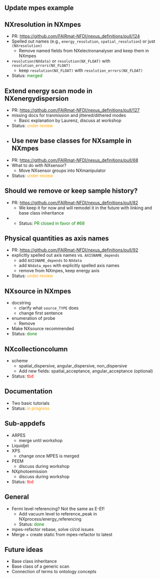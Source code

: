 ## Update mpes example
## NXresolution in NXmpes
- PR: https://github.com/FAIRmat-NFDI/nexus_definitions/pull/124
- Spelled out names (e.g., `energy_resolution`, `spatial_resolution`) or just `(NXresolution)`
    - Remove named fields from NXelectronanalyser and keep them in NXmpes
- `resolution(NXdata)` or `resolution(NX_FLOAT)` with `resolution_errors(NX_FLOAT)`
    - keep `resolution(NX_FLOAT)` with `resolution_errors(NX_FLOAT)`
- Status: <span style="color:green">merged</span>
## Extend energy scan mode in NXenergydispersion
- PR: https://github.com/FAIRmat-NFDI/nexus_definitions/pull/127
- missing docs for tranmission and jittered/dithered modes
    - Basic explanation by Laurenz, discuss at workshop
- Status: <span style="color:orange">under review</span>
- ## Use new base classes for NXsample in NXmpes
- PR: https://github.com/FAIRmat-NFDI/nexus_definitions/pull/68
- What to do with NXsensor?
    - Move NXsensor groups into NXmanipulator
- Status: <span style="color:orange">under review</span>
## Should we remove or keep sample history?
- PR: https://github.com/FAIRmat-NFDI/nexus_definitions/pull/82
    - We keep it for now and will remodel it in the future with linking and base class inheritance
- - Status: <span style="color:green">PR closed in favor of #68</span>
## Physical quantities as axis names
- PR: https://github.com/FAIRmat-NFDI/nexus_definitions/pull/92
- explicitly spelled out axis names vs. `AXISNAME_depends`
    - add `AXISNAME_depends` to `NXdata`
    - add `NXdata_mpes` with explicitly spelled axis names
    - remove from NXmpes, keep energy axis
- Status: <span style="color:orange">under review</span>

## NXsource in NXmpes
- docstring
    - clarify what `source_TYPE` does
    - change first sentence
- enumeration of probe
    - Remove
- Make NXsource recommended
- Status: <span style="color:green">done</span>

## NXcollectioncolumn
- scheme
    - spatial_dispersive, angular_dispersive, non_dispersive
    - Add new fields: spatial_acceptance, angular_acceptance (optional)
- Status: <span style="color:red">tbd</span>

## Documentation
- Two basic tutorials
- Status: <span style="color:orange">in progress</span>


## Sub-appdefs
- ARPES
    - merge until workshop
- Liquidjet
- XPS
    - change once MPES is merged
- PEEM
    - discuss during workshop
- NXphotoemission
    - discuss during workshop
- Status: <span style="color:red">tbd</span>
 
## General
- Fermi level referencing? Not the same as E-Ef!
    - Add vacuum level to reference_peak in NXprocess/energy_referencing
    - Status: <span style="color:green">done</span> 
- mpes-refactor rebase, solve ci/cd issues
- Merge + create static from mpes-refactor to latest

## Future ideas
- Base class inheritance
- Base class of a generic scan
- Connection of terms to ontology concepts